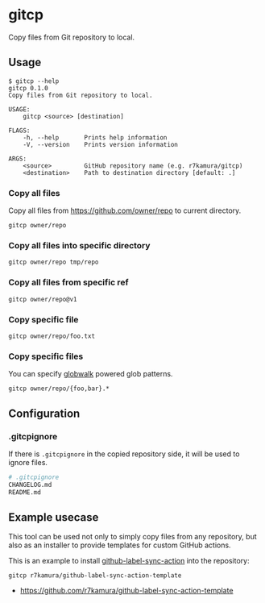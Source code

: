 # gitcp

Copy files from Git repository to local.

## Usage

```
$ gitcp --help
gitcp 0.1.0
Copy files from Git repository to local.

USAGE:
    gitcp <source> [destination]

FLAGS:
    -h, --help       Prints help information
    -V, --version    Prints version information

ARGS:
    <source>         GitHub repository name (e.g. r7kamura/gitcp)
    <destination>    Path to destination directory [default: .]
```

### Copy all files

Copy all files from https://github.com/owner/repo to current directory.

```
gitcp owner/repo
```

### Copy all files into specific directory

```
gitcp owner/repo tmp/repo
```

### Copy all files from specific ref

```
gitcp owner/repo@v1
```

### Copy specific file

```
gitcp owner/repo/foo.txt
```

### Copy specific files

You can specify [globwalk](https://github.com/Gilnaa/globwalk) powered glob patterns.

```
gitcp owner/repo/{foo,bar}.*
```

## Configuration

### .gitcpignore

If there is `.gitcpignore` in the copied repository side, it will be used to ignore files.

```bash
# .gitcpignore
CHANGELOG.md
README.md
```

## Example usecase

This tool can be used not only to simply copy files from any repository, but also as an installer to provide templates for custom GitHub actions.

This is an example to install [github-label-sync-action](https://github.com/r7kamura/github-label-sync-action) into the repository:

```
gitcp r7kamura/github-label-sync-action-template
```

- https://github.com/r7kamura/github-label-sync-action-template
